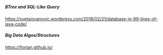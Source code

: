 ##### BTree and SQL-Like Query
https://svetajovanovic.wordpress.com/2018/02/21/database-in-99-lines-of-java-code/

##### Big Data Algos/Structures
https://florian.github.io/   
